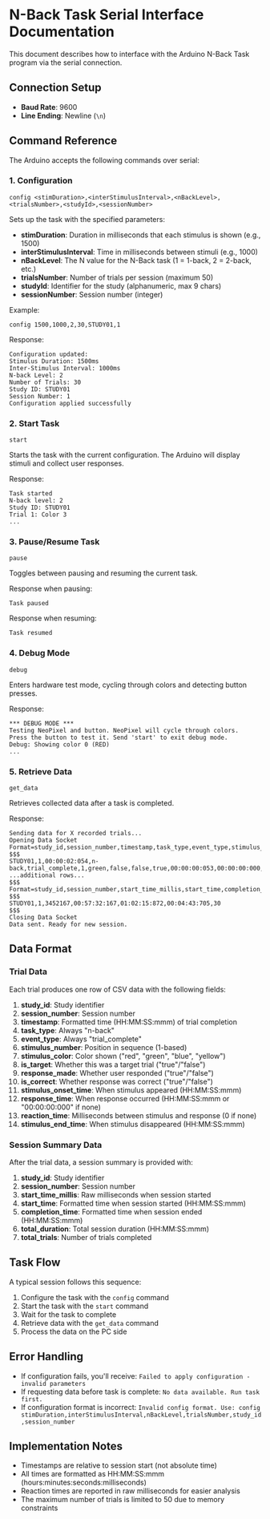# N-Back Task Serial Interface Documentation

This document describes how to interface with the Arduino N-Back Task program via the serial connection.

## Connection Setup

- **Baud Rate**: 9600
- **Line Ending**: Newline (`\n`)

## Command Reference

The Arduino accepts the following commands over serial:

### 1. Configuration

```
config <stimDuration>,<interStimulusInterval>,<nBackLevel>,<trialsNumber>,<studyId>,<sessionNumber>
```

Sets up the task with the specified parameters:

- **stimDuration**: Duration in milliseconds that each stimulus is shown (e.g., 1500)
- **interStimulusInterval**: Time in milliseconds between stimuli (e.g., 1000)
- **nBackLevel**: The N value for the N-Back task (1 = 1-back, 2 = 2-back, etc.)
- **trialsNumber**: Number of trials per session (maximum 50)
- **studyId**: Identifier for the study (alphanumeric, max 9 chars)
- **sessionNumber**: Session number (integer)

Example:
```
config 1500,1000,2,30,STUDY01,1
```

Response:
```
Configuration updated:
Stimulus Duration: 1500ms
Inter-Stimulus Interval: 1000ms
N-back Level: 2
Number of Trials: 30
Study ID: STUDY01
Session Number: 1
Configuration applied successfully
```

### 2. Start Task

```
start
```

Starts the task with the current configuration. The Arduino will display stimuli and collect user responses.

Response:
```
Task started
N-back level: 2
Study ID: STUDY01
Trial 1: Color 3
...
```

### 3. Pause/Resume Task

```
pause
```

Toggles between pausing and resuming the current task.

Response when pausing:
```
Task paused
```

Response when resuming:
```
Task resumed
```

### 4. Debug Mode

```
debug
```

Enters hardware test mode, cycling through colors and detecting button presses.

Response:
```
*** DEBUG MODE ***
Testing NeoPixel and button. NeoPixel will cycle through colors.
Press the button to test it. Send 'start' to exit debug mode.
Debug: Showing color 0 (RED)
...
```

### 5. Retrieve Data

```
get_data
```

Retrieves collected data after a task is completed.

Response:
```
Sending data for X recorded trials...
Opening Data Socket
Format=study_id,session_number,timestamp,task_type,event_type,stimulus_number,stimulus_color,is_target,response_made,is_correct,stimulus_onset_time,response_time,reaction_time,stimulus_end_time
$$$
STUDY01,1,00:00:02:054,n-back,trial_complete,1,green,false,false,true,00:00:00:053,00:00:00:000,0,00:00:02:054
...additional rows...
$$$
Format=study_id,session_number,start_time_millis,start_time,completion_time,total_duration,total_trials
$$$
STUDY01,1,3452167,00:57:32:167,01:02:15:872,00:04:43:705,30
$$$
Closing Data Socket
Data sent. Ready for new session.
```

## Data Format

### Trial Data

Each trial produces one row of CSV data with the following fields:

1. **study_id**: Study identifier
2. **session_number**: Session number
3. **timestamp**: Formatted time (HH:MM:SS:mmm) of trial completion
4. **task_type**: Always "n-back"
5. **event_type**: Always "trial_complete"
6. **stimulus_number**: Position in sequence (1-based)
7. **stimulus_color**: Color shown ("red", "green", "blue", "yellow")
8. **is_target**: Whether this was a target trial ("true"/"false")
9. **response_made**: Whether user responded ("true"/"false")
10. **is_correct**: Whether response was correct ("true"/"false")
11. **stimulus_onset_time**: When stimulus appeared (HH:MM:SS:mmm)
12. **response_time**: When response occurred (HH:MM:SS:mmm or "00:00:00:000" if none)
13. **reaction_time**: Milliseconds between stimulus and response (0 if none)
14. **stimulus_end_time**: When stimulus disappeared (HH:MM:SS:mmm)

### Session Summary Data

After the trial data, a session summary is provided with:

1. **study_id**: Study identifier
2. **session_number**: Session number
3. **start_time_millis**: Raw milliseconds when session started
4. **start_time**: Formatted time when session started (HH:MM:SS:mmm)
5. **completion_time**: Formatted time when session ended (HH:MM:SS:mmm)
6. **total_duration**: Total session duration (HH:MM:SS:mmm)
7. **total_trials**: Number of trials completed

## Task Flow

A typical session follows this sequence:

1. Configure the task with the `config` command
2. Start the task with the `start` command
3. Wait for the task to complete
4. Retrieve data with the `get_data` command
5. Process the data on the PC side

## Error Handling

- If configuration fails, you'll receive: `Failed to apply configuration - invalid parameters`
- If requesting data before task is complete: `No data available. Run task first.`
- If configuration format is incorrect: `Invalid config format. Use: config stimDuration,interStimulusInterval,nBackLevel,trialsNumber,study_id,session_number`

## Implementation Notes

- Timestamps are relative to session start (not absolute time)
- All times are formatted as HH:MM:SS:mmm (hours:minutes:seconds:milliseconds)
- Reaction times are reported in raw milliseconds for easier analysis
- The maximum number of trials is limited to 50 due to memory constraints
